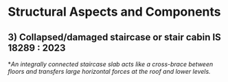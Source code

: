 # Structural Aspects and Components 
## 3) Collapsed/damaged staircase or stair cabin IS 18289 : 2023 
**An integrally connected staircase slab acts like a cross-brace between floors and transfers large horizontal forces at the roof and lower levels.*